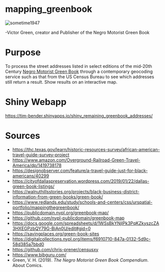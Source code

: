 # mapping_greenbook
![sometime1947](https://github.com/benda18/mapping_greenbook/assets/3075048/1542558f-3a84-48d0-bbe2-5cfb19692b29)
 
 -Victor Green, creator and Publisher of the Negro Motorist Green Book 

# Purpose
To process the street addresses listed in select editions of the mid-20th Century [Negro Motorist Green Book](https://en.wikipedia.org/wiki/The_Negro_Motorist_Green_Book) through a contemporary geocoding service such as that from the US Census Bureau to see which addresses still return a result.  Show results on an interactive map.  

# Shiny Webapp
https://tim-bender.shinyapps.io/shiny_remaining_greenbook_addresses/

# Sources
* https://thc.texas.gov/learn/historic-resources-survey/african-american-travel-guide-survey-project
* https://www.amazon.com/Overground-Railroad-Green-Travel-America/dp/1419738178
* https://designobserver.com/feature/a-travel-guide-just-for-black-americans/40299
* https://cityofdallaspreservation.wordpress.com/2019/01/22/dallas-green-book-listings/
* https://walnuthillsstories.org/projects/black-business-district-information-from-green-books/green-book/
* https://www.redlands.edu/study/schools-and-centers/css/urspatial-portfolio/mappingthegreenbook/
* https://publicdomain.nypl.org/greenbook-map/
* https://github.com/nypl-publicdomain/greenbook-map
* https://docs.google.com/spreadsheets/d/1WSsBkYNjIPk3PqKZkyszcZA3HXEGPzbQY79G-BiAn0U/edit#gid=0
* https://savingplaces.org/green-book-sites
* https://digitalcollections.nypl.org/items/f6910710-847a-0132-5d9c-58d385a7bbd0
* https://github.com/chris-prener/censusxy
* https://www.bibguru.com/
* Green, V. H. (2019). _The Negro Motorist Green Book Compendium_. About Comics.

